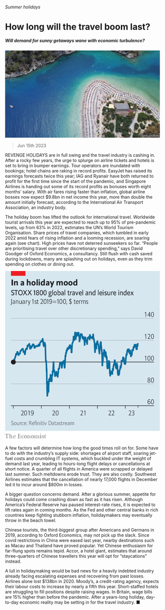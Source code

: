 ###### Summer holidays

# How long will the travel boom last? 

##### Will demand for sunny getaways wane with economic turbulence? 

![image](images/20230617_WBP003.jpg) 

> Jun 15th 2023 

REVENGE HOLIDAYS are in full swing and the travel industry is cashing in. After a rocky few years, the urge to splurge on airline tickets and hotels is set to bring in bumper earnings. Tour operators are inundated with bookings; hotel chains are raking in record profits. EasyJet has raised its earnings forecasts twice this year; IAG and Ryanair have both returned to profit for the first time since the start of the pandemic, and Singapore Airlines is handing out some of its record profits as bonuses worth eight months’ salary. With air fares rising faster than inflation, global airline bosses now expect $9.8bn in net income this year, more than double the amount initially forecast, according to the International Air Transport Association, an industry body. 

The holiday boom has lifted the outlook for international travel. Worldwide tourist arrivals this year are expected to reach up to 95% of pre-pandemic levels, up from 63% in 2022, estimates the UN’s World Tourism Organisation. Share prices of travel companies, which tumbled in early 2022 amid fears of rising inflation and a looming recession, are soaring again (see chart). High prices have not deterred sunseekers so far. “People are prioritising travel over other discretionary spending,” says David Goodger of Oxford Economics, a consultancy. Still flush with cash saved during lockdowns, many are splashing out on holidays, even as they trim spending on clothes or dining out. 

![image](images/20230617_WBC520.png) 


A few factors will determine how long the good times roll on for. Some have to do with the industry’s supply side: shortages of airport staff, soaring jet-fuel costs and crumbling IT systems, which buckled under the weight of demand last year, leading to hours-long flight delays or cancellations at short notice. A quarter of all flights in America were scrapped or delayed last summer. Such meltdowns erode trust. They are also costly. Southwest Airlines estimates that the cancellation of nearly 17,000 flights in December led it to incur around $800m in losses.

A bigger question concerns demand. After a glorious summer, appetite for holidays could come crashing down as fast as it has risen. Although America’s Federal Reserve has paused interest-rate rises, it is expected to lift rates again in coming months. As the Fed and other central banks in rich countries keep fighting stubborn inflation, holidaymakers may eventually throw in the beach towel. 

Chinese tourists, the third-biggest group after Americans and Germans in 2019, according to Oxford Economics, may not pick up the slack. Since covid restrictions in China were eased last year, nearby destinations such as Macau and Thailand have proved popular. Yet Chinese enthusiasm for far-flung spots remains tepid. Accor, a hotel giant, estimates that around three-quarters of Chinese travellers this year will opt for “staycations” instead. 

A lull in holidaymaking would be bad news for a heavily indebted industry already facing escalating expenses and recovering from past losses. Airlines alone lost $138bn in 2020. Moody’s, a credit-rating agency, expects their labour costs to increase by nearly a fifth this year. Short-staffed hotels are struggling to fill positions despite raising wages. In Britain, wage bills are 15% higher than before the pandemic. After a years-long holiday, day-to-day economic reality may be setting in for the travel industry. ■


